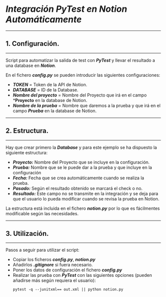 # ***Integración PyTest en Notion Automáticamente***

---
## 1. Configuración.
---

Script para automatizar la salida de test con ***PyTest*** y llevar el resultado a una database en ***Notion***.

En el fichero ***config.py*** se pueden introducir las siguientes configuraciones:

- ***TOKEN*** = Token de la API de Notion.
- ***DATABASE*** = ID de la Database.
- ***Nombre del proyecto*** = Nombre del Proyecto que irá en el campo ***Proyecto** en la database de Notion.
- ***Nombre de la prueba*** = Nombre que daremos a la prueba y que irá en el campo ***Prueba*** en la database de Notion.

---
## 2. Estructura. 
---

Hay que crear primero la ***Database*** y para este ejemplo se ha dispuesto la siguiente estructura:
- ***Proyecto:*** Nombre del Proyecto que se incluye en la configuración.
- ***Prueba:*** Nombre que se le puede dar a la prueba y que incluye en la configuración
- ***Fecha:*** Fecha que se crea automáticamente cuando se realiza la prueba.
- ***Pasado:*** Según el resultado obtenido se marcará el check o no.
- ***Resultado:*** Este campo no se transmite en la integración y se deja para que el usuario lo pueda modificar cuando se revisa la prueba en Notion.

La estructura está incluida en el fichero ***notion.py*** por lo que es fácilmentes modificable según las necesidades.

---
## 3. Utilización. 
---

Pasos a seguir para utilizar el script:
- Copiar los ficheros ***config.py***, ***notion.py***
- Añadirlos ***.gitignore*** si fuera necesario.
- Poner los datos de configuración el fichero ***config.py*** 
- Realizar las prueba con ***PyTest*** con las siguientes opciones (pueden añadirse más según requiera el usuario):
   ```
   pytest -q --junitxml== out.xml || python notion.py
   ```
